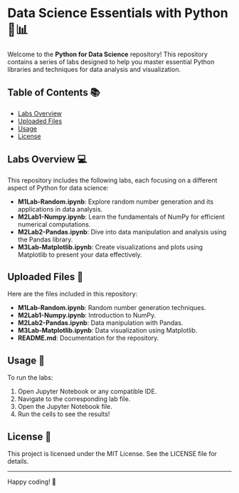 # Data Science Essentials with Python 🐍📊

Welcome to the **Python for Data Science** repository! This repository contains a series of labs designed to help you master essential Python libraries and techniques for data analysis and visualization.

## Table of Contents 📚
- [Labs Overview](#labs-overview)
- [Uploaded Files](#uploaded-files)
- [Usage](#usage)
- [License](#license)

## Labs Overview 💻
This repository includes the following labs, each focusing on a different aspect of Python for data science:

- **M1Lab-Random.ipynb**: Explore random number generation and its applications in data analysis.
- **M2Lab1-Numpy.ipynb**: Learn the fundamentals of NumPy for efficient numerical computations.
- **M2Lab2-Pandas.ipynb**: Dive into data manipulation and analysis using the Pandas library.
- **M3Lab-Matplotlib.ipynb**: Create visualizations and plots using Matplotlib to present your data effectively.

## Uploaded Files 📁
Here are the files included in this repository:

- **M1Lab-Random.ipynb**: Random number generation techniques.
- **M2Lab1-Numpy.ipynb**: Introduction to NumPy.
- **M2Lab2-Pandas.ipynb**: Data manipulation with Pandas.
- **M3Lab-Matplotlib.ipynb**: Data visualization using Matplotlib.
- **README.md**: Documentation for the repository.

## Usage 🚀
To run the labs:

1. Open Jupyter Notebook or any compatible IDE.
2. Navigate to the corresponding lab file.
3. Open the Jupyter Notebook file.
4. Run the cells to see the results!


## License 📄
This project is licensed under the MIT License. See the LICENSE file for details.

---

Happy coding! 🎉
